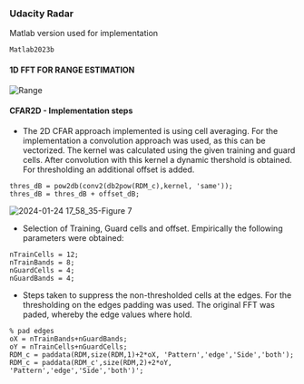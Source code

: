 ### Udacity Radar 
Matlab version used for implementation
```
Matlab2023b
```

#### 1D FFT FOR RANGE ESTIMATION
![Range](https://github.com/danny-bit/udacity_sensorfusion/assets/59084863/66dedd0b-6c64-4964-b393-19534d6f7f1b)

#### CFAR2D - Implementation steps
- The 2D CFAR approach implemented is using cell averaging.
For the implementation a convolution approach was used, as this can be vectorized.
The kernel was calculated using the given training and guard cells.
After convolution with this kernel a dynamic thershold is obtained.
For thresholding an additional offset is added.
```
thres_dB = pow2db(conv2(db2pow(RDM_c),kernel, 'same'));
thres_dB = thres_dB + offset_dB;
```

![2024-01-24 17_58_35-Figure 7](https://github.com/danny-bit/udacity_sensorfusion/assets/59084863/dc104e36-a583-4e79-977b-d7b8771b8995)

- Selection of Training, Guard cells and offset.
Empirically the following parameters were obtained:

```
nTrainCells = 12;
nTrainBands = 8;
nGuardCells = 4;
nGuardBands = 4;
```
- Steps taken to suppress the non-thresholded cells at the edges.
For the thresholding on the edges padding was used.
The original FFT was paded, whereby the edge values where hold.

```
% pad edges
oX = nTrainBands+nGuardBands;
oY = nTrainCells+nGuardCells;
RDM_c = paddata(RDM,size(RDM,1)+2*oX, 'Pattern','edge','Side','both');
RDM_c = paddata(RDM_c',size(RDM,2)+2*oY, 'Pattern','edge','Side','both')';
```
